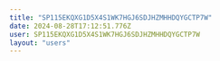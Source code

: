 ```yaml
---
title: "SP115EKQXG1D5X4S1WK7HGJ6SDJHZMHHDQYGCTP7W"
date: 2024-08-28T17:12:51.776Z
user: SP115EKQXG1D5X4S1WK7HGJ6SDJHZMHHDQYGCTP7W
layout: "users"
---
```

    